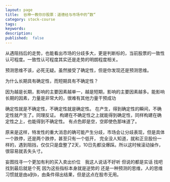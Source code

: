 ```yaml
---
layout: page
title:  谷神一教你炒股票：道德经与市场中的”数“
category: stock-course
tags:
keywords:
description:  
published:  false
---
```




从遇阻挡后的走势，也能看出市场的分歧多大，更是判断标的，当前股票的一致性认可程度。一致性认可程度其实还是走势的明朗程度相关。

预测思维不该，必死无疑。虽然接受了确定性，但是你发现还是预测思维。



为什么长期具有确定性，而短期具有不确定性？

因为越是长期，影响的主要因素越单一，越是短期，影响的主要因素越多。能影响长期的因素，力量是非常大的，很难有其他力量干预成功

确定性就是不确定性，不确定性就是确定性。
在产生，得到确定性的瞬间，不确定性就产生了。同理反证。
构建在不确定性之上就能得到确定性，同样构建在确定性之上，也能得到不确定性。
有点色即是空，空即使色那味道了。


原来是这样，特发性的重大消息的确可能产生分歧，市场会让分歧表现，但是具体一个跌停，还是两个跌停，甚至只有一个低开，
完全没人知道，就和正旦股份一样的，遇到阻挡，仅仅只是盘整了2天，10日先都没爆踩。所以这时候滚动操作，很容易就丢失头寸。

妄图找寻一个更加有利的买入卖出价位　我这人说话不好听 但说的都是实话 找吧　找到最后就是个死 因为这些指标本身就是逆势的
还是一种预测的思维，人的思维习惯就是由a到b，由条件得出结果，但是这点在股市无用。








